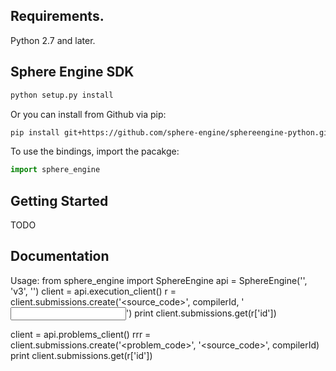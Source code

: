 ## Requirements.
Python 2.7 and later.

## Sphere Engine SDK

```sh
python setup.py install
```

Or you can install from Github via pip:

```sh
pip install git+https://github.com/sphere-engine/sphereengine-python.git
```

To use the bindings, import the pacakge:

```python
import sphere_engine
```


## Getting Started

TODO

## Documentation

Usage:
from sphere_engine import SphereEngine
api = SphereEngine('<token>', 'v3', '<endpoint>')
client = api.execution_client()
r = client.submissions.create('<source_code>', compilerId, '<input>')
print client.submissions.get(r['id'])

client = api.problems_client()
rrr = client.submissions.create('<problem_code>', '<source_code>', compilerId)
print client.submissions.get(r['id'])
